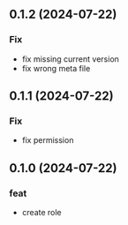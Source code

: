 ## 0.1.2 (2024-07-22)

### Fix

- fix missing current version
- fix wrong meta file

## 0.1.1 (2024-07-22)

### Fix

- fix permission

## 0.1.0 (2024-07-22)

### feat

- create role

